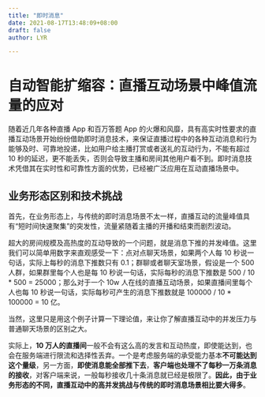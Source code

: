 ```yaml
---
title: "即时消息"
date: 2021-08-17T13:48:09+08:00
draft: false
author: LYR

---
```


# 自动智能扩缩容：直播互动场景中峰值流量的应对

随着近几年各种直播 App 和百万答题 App 的火爆和风靡，具有高实时性要求的直播互动场景开始纷纷借助即时消息技术，来保证直播过程中的各种互动消息和行为能够及时、可靠地投递，比如用户给主播打赏或者送礼的互动行为，不能有超过 10 秒的延迟，更不能丢失，否则会导致主播和房间其他用户看不到。即时消息技术凭借其在实时性和可靠性方面的优势，已经被广泛应用在互动直播场景中。





## 业务形态区别和技术挑战

首先，在业务形态上，与传统的即时消息场景不太一样，直播互动的流量峰值具有“短时间快速聚集”的突发性，流量紧随着主播的开播和结束而剧烈波动。



超大的房间规模及高热度的互动导致的一个问题，就是消息下推的并发峰值。这里我们可以简单用数字来直观感受一下：点对点聊天场景，如果两个人每 10 秒说一句话，实际上每秒的消息下推数只有 0.1；群聊或者聊天室场景，假设是一个 500 人群，如果群里每个人也是每 10 秒说一句话，实际每秒的消息下推数是 500 / 10 * 500 = 25000；那么对于一个 10w 人在线的直播互动场景，如果直播间里每个人也每 10 秒说一句话，实际每秒可产生的消息下推数就是 100000 / 10 * 100000 = 10 亿。

当然，这里只是用这个例子计算一下理论值，来让你了解直播互动中的并发压力与普通聊天场景的区别之大。

实际上，**10 万人的直播间**一般不会有这么高的发言和互动热度，即使能达到，也会在服务端进行限流和选择性丢弃。一个是考虑服务端的承受能力基本**不可能达到这个量级**，另一方面，**即使消息能全部推下去**，**客户端也处理不了每秒一万条消息的接收**，对客户端来说，一般每秒接收几十条消息就已经是极限了。**因此，由于业务形态的不同，直播互动中的高并发挑战与传统的即时消息场景相比要大得多**。



























